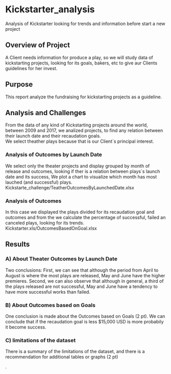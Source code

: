 # Kickstarter_analysis
Analysis of Kickstarter looking for trends and information before start a new project
## Overview of Project
A Client needs information for produce a play, so we will study data of kickstarting projects, looking for its goals, bakers, etc to give aur Clients  guidelines for her invest. 
## Purpose
This report analyze the fundraising for kickstarting projects as a guideline.
## Analysis and Challenges
From the data of any kind of Kickstarting projects around the world, between 2009 and 2017, we analized projects, to find any relation between their launch date and their recaudation goals.  
We select theather plays because that is our Client´s principal interest.  
### Analysis of Outcomes by Launch Date
We select only the theater projects and display grouped by month of release and outcomes, looking if ther is a relation between plays´s launch date and its success, We plot a chart to visualize which month has most lauched (and successful) plays. Kickstarte_challenge/TeatherOutcomesByLaunchedDate.xlsx
### Analysis of Outcomes 
In this case we displayed the plays divided for its recaudation goal and outcomes and from the we  calculate the percentage of successful, failed  an canceled plays, looking for its trends.    Kickstarter.xls/OutcomesBasedOnGoal.xlsx

## Results
### A) About Theater Outcomes by Launch Date
Two conclusions: 
First, we can see that although the period from April to August is where the most plays are released, May and June have the higher premieres.
Second, we can also observe that although in general, a third of the plays  released are not successful, May and June have a tendency to have more successful works than failed.

### B) About Outcomes based on Goals
One conclusion is made about the Outcomes based on Goals (2 pt).
We can conclude that if the recaudation goal is less $15,000 USD is more probabily it become success. 
### C) limitations of the dataset
There is a summary of the limitations of the dataset, and there is a recommendation for additional tables or graphs (2 pt)

.
